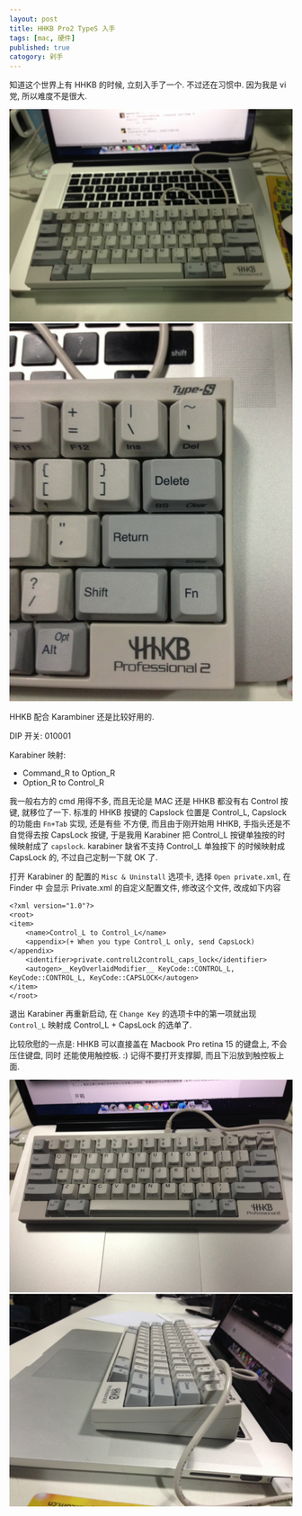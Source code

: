 ```yaml
---
layout: post
title: HHKB Pro2 TypeS 入手
tags: [mac, 硬件]
published: true
catogory: 剁手
---
```


知道这个世界上有 HHKB 的时候, 立刻入手了一个.
不过还在习惯中. 因为我是 vi 党, 所以难度不是很大.

<!--more-->

![](/image/2015-02-13-HHKB-Pro2-TypeS/01.jpg)
![](/image/2015-02-13-HHKB-Pro2-TypeS/02.jpg)

HHKB 配合 Karambiner 还是比较好用的.

DIP 开关: 010001

Karabiner 映射:

- Command_R to Option_R
- Option_R to Control_R

我一般右方的 cmd 用得不多, 而且无论是 MAC 还是 HHKB 都没有右 Control 按键, 就移位了一下.
标准的 HHKB 按键的 Capslock 位置是 Control_L, Capslock 的功能由 `Fn+Tab` 实现, 还是有些
不方便, 而且由于刚开始用 HHKB, 手指头还是不自觉得去按 CapsLock 按键, 于是我用 Karabiner
把 Control_L 按键单独按的时候映射成了 `capslock`. karabiner 缺省不支持 Control_L 单独按下
的时候映射成 CapsLock 的, 不过自己定制一下就 OK 了.

打开 Karabiner 的 配置的 `Misc & Uninstall` 选项卡, 选择 `Open private.xml`, 在 Finder 中
会显示 Private.xml 的自定义配置文件, 修改这个文件, 改成如下内容

```
<?xml version="1.0"?>
<root>
<item>
    <name>Control_L to Control_L</name>
    <appendix>(+ When you type Control_L only, send CapsLock)</appendix>
    <identifier>private.controlL2controlL_caps_lock</identifier>
    <autogen>__KeyOverlaidModifier__ KeyCode::CONTROL_L, KeyCode::CONTROL_L, KeyCode::CAPSLOCK</autogen>
</item>
</root>
```

退出 Karabiner 再重新启动, 在 `Change Key` 的选项卡中的第一项就出现 `Control_L` 映射成 Control_L + CapsLock 的选单了.


比较欣慰的一点是: HHKB 可以直接盖在 Macbook Pro retina 15 的键盘上, 不会压住键盘, 同时
还能使用触控板. :) 记得不要打开支撑脚, 而且下沿放到触控板上面.

![](/image/2015-02-13-HHKB-Pro2-TypeS/03.jpg)
![](/image/2015-02-13-HHKB-Pro2-TypeS/04.jpg)

